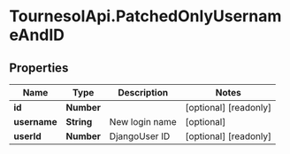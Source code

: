 # TournesolApi.PatchedOnlyUsernameAndID

## Properties

Name | Type | Description | Notes
------------ | ------------- | ------------- | -------------
**id** | **Number** |  | [optional] [readonly] 
**username** | **String** | New login name | [optional] 
**userId** | **Number** | DjangoUser ID | [optional] [readonly] 


